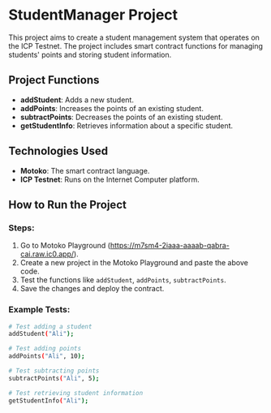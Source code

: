 # StudentManager Project

This project aims to create a student management system that operates on the ICP Testnet. The project includes smart contract functions for managing students' points and storing student information.

## Project Functions

- **addStudent**: Adds a new student.
- **addPoints**: Increases the points of an existing student.
- **subtractPoints**: Decreases the points of an existing student.
- **getStudentInfo**: Retrieves information about a specific student.

## Technologies Used

- **Motoko**: The smart contract language.
- **ICP Testnet**: Runs on the Internet Computer platform.

## How to Run the Project

### Steps:

1. Go to Motoko Playground (https://m7sm4-2iaaa-aaaab-qabra-cai.raw.ic0.app/).
2. Create a new project in the Motoko Playground and paste the above code.
3. Test the functions like `addStudent`, `addPoints`, `subtractPoints`.
4. Save the changes and deploy the contract.

### Example Tests:

```bash
# Test adding a student
addStudent("Ali");

# Test adding points
addPoints("Ali", 10);

# Test subtracting points
subtractPoints("Ali", 5);

# Test retrieving student information
getStudentInfo("Ali");
